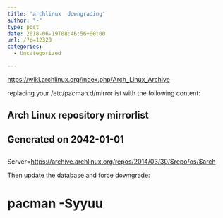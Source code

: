 ```yaml
---
title: 'archlinux  downgrading'
author: "-"
type: post
date: 2018-06-19T08:46:56+00:00
url: /?p=12328
categories:
  - Uncategorized

---
```

https://wiki.archlinux.org/index.php/Arch_Linux_Archive

replacing your /etc/pacman.d/mirrorlist with the following content:

## 

## Arch Linux repository mirrorlist

## Generated on 2042-01-01

##
  
Server=https://archive.archlinux.org/repos/2014/03/30/$repo/os/$arch
  
Then update the database and force downgrade:

# pacman -Syyuu